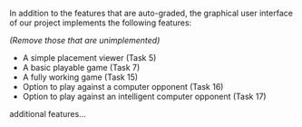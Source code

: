 In addition to the features that are auto-graded, the graphical user interface
of our project implements the following features:

*(Remove those that are unimplemented)*

 - A simple placement viewer (Task 5)
 - A basic playable game (Task 7)
 - A fully working game (Task 15)
 - Option to play against a computer opponent (Task 16)
 - Option to play against an intelligent computer opponent (Task 17)

additional features...
